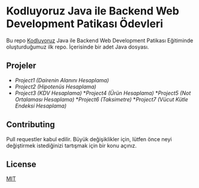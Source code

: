 # Kodluyoruz Java ile Backend Web Development Patikası Ödevleri



Bu repo [Kodluyoruz](https://www.kodluyoruz.org) Java ile Backend Web Development Patikası Eğitiminde oluşturduğumuz ilk repo. İçerisinde bir adet Java dosyası.


## Projeler

* _Project1 (Dairenin Alanını Hesaplama)_
* _Project2 (Hipotenüs Hesaplama)_
* _Project3 (KDV Hesaplama)_
*_Project4 (Ürün Hesaplama)_
*_Project5 (Not Ortalaması Hesaplama)_
*_Project6 (Taksimetre)_
*_Project7 (Vücut Kütle Endeksi Hesaplama)_



## Contributing
Pull requestler kabul edilir. Büyük değişiklikler için, lütfen önce neyi değiştirmek istediğinizi tartışmak için bir konu açınız.


## License
[MIT](https://choosealicense.com/licenses/mit/)
